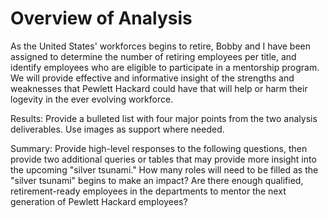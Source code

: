 # Overview of Analysis #
As the United States' workforces begins to retire, Bobby and I have been assigned to determine the number of retiring employees per title, and identify employees who are eligible to participate in a mentorship program. We will provide effective and informative insight of the strengths and weaknesses that Pewlett Hackard could have that will help or harm their logevity in the ever evolving workforce. 

Results: Provide a bulleted list with four major points from the two analysis deliverables. Use images as support where needed.

Summary: Provide high-level responses to the following questions, then provide two additional queries or tables that may provide more insight into the upcoming "silver tsunami."
How many roles will need to be filled as the "silver tsunami" begins to make an impact?
Are there enough qualified, retirement-ready employees in the departments to mentor the next generation of Pewlett Hackard employees?
